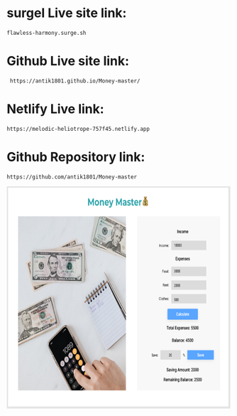 # surgel Live site link:
```
flawless-harmony.surge.sh
```
# Github Live site link:
```
 https://antik1801.github.io/Money-master/
```
# Netlify Live link:
```
https://melodic-heliotrope-757f45.netlify.app
```
# Github Repository link:
```
https://github.com/antik1801/Money-master
```
<img src="./ss/1.PNG" style="height: 500px; width: 100%">
